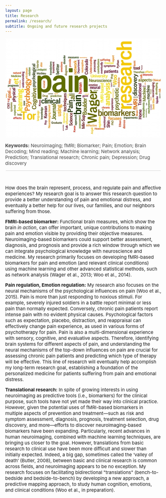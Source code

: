 ```yaml
---
layout: page
title: Research
permalink: /research/
subtitle: Ongoing and future research projects
---
```


<center><img src="images/wordle2.jpg" width=500></img></center>

<span style="font-size: 15px !important; color: #444;"><b>Keywords:</b> Neuroimaging; fMRI; Biomarker; Pain; Emotion; Brain Decoding; Mind reading; Machine learning; Network analysis; Prediction; Translational research; Chronic pain; Depression; Drug discovery</span>

<center><hr style="width:500px;height:1px;border:none;color:#ccc;background-color:#ccc;" /></center>
<br>

<span style="font-size: 15px !important">How does the brain represent, process, and regulate pain and affective experiences? My research goal is to answer this research question to provide a better understanding of pain and emotional distress, and eventually a better help for our lives, our families, and our neighbors suffering from those.</span>  

<span style="font-size: 15px !important"><b>FMRI-based biomarker:</b> Functional brain measures, which show the brain <i>in action</i>, can offer important, unique contributions to making pain and emotion visible by providing their objective measures. Neuroimaging-based biomarkers could support better assessment, diagnosis, and prognosis and provide a rich window through which we can integrate psychological knowledge with neuroscience and medicine. My research primarily focuses on developing fMRI-based biomarkers for pain and emotion (and relevant clinical conditions) using machine learning and other advanced statistical methods, such as network analysis (Wager et al., 2013; Woo et al., 2014).</span>  

<span style="font-size: 15px !important"><b>Pain regulation, Emotion regulation:</b> My research also focuses on the neural mechanisms of the psychological influences on pain (Woo et al., 2015). Pain is more than just responding to noxious stimuli. For example, severely injured soldiers in a battle report minimal or less pain than normally expected. Conversely, chronic pain patients report intense pain with no evident physical causes. Psychological factors such as expectation, placebo, distraction, and reappraisal can effectively change pain experience, as used in various forms of psychotherapy for pain. Pain is also a multi-dimensional experience with sensory, cognitive, and evaluative aspects. Therefore, identifying brain systems for different aspects of pain, and understanding the neural mechanisms of the top-down influences on pain are crucial for assessing chronic pain patients and predicting which type of therapy will be effective. This line of research will eventually help accomplish my long-term research goal, establishing a foundation of the personalized medicine for patients suffering from pain and emotional distress.</span>  

<span style="font-size: 15px !important"><b>Translational research:</b> In spite of growing interests in using neuroimaging as predictive tools (i.e., biomarkers) for the clinical purpose, such tools have not yet made their way into clinical practice. However, given the potential uses of fMRI-based biomarkers in multiple aspects of prevention and treatment—such as risk and symptom assessment, diagnosis, prognosis, treatment selection, drug discovery, and more—efforts to discover neuroimaging-based biomarkers have been expanding. Particularly, recent advances in human neuroimaging, combined with machine learning techniques, are bringing us closer to the goal. However, translations from basic research to clinical use have been more difficult and slower than initially expected. Indeed, a big gap, sometimes called the ‘valley of death’ (Butler, 2008), between basic and clinical research is common across fields, and neuroimaging appears to be no exception. My research focuses on facilitating bidirectional "translations" (bench-to-bedside and bedside-to-bench) by developing a new approach, a predictive mapping approach, to study human cognition, emotions, and clinical conditions (Woo et al., in preparation).</span>
